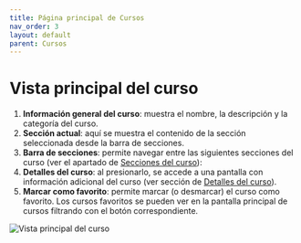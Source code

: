 ```yaml
---
title: Página principal de Cursos
nav_order: 3
layout: default
parent: Cursos
---
```


# Vista principal del curso

1. **Información general del curso**: muestra el nombre, la descripción y la categoría del curso.
2. **Sección actual**: aquí se muestra el contenido de la sección seleccionada desde la barra de secciones.
3. **Barra de secciones**: permite navegar entre las siguientes secciones del curso (ver el apartado de [Secciones del curso](sections)):
4. **Detalles del curso**: al presionarlo, se accede a una pantalla con información adicional del curso (ver sección de [Detalles del curso](details)).
5. **Marcar como favorito**: permite marcar (o desmarcar) el curso como favorito. Los cursos favoritos se pueden ver en la pantalla principal de cursos filtrando con el botón correspondiente.

![Vista principal del curso]({{site.baseurl}}/assets/user/courses/course_view.png)
